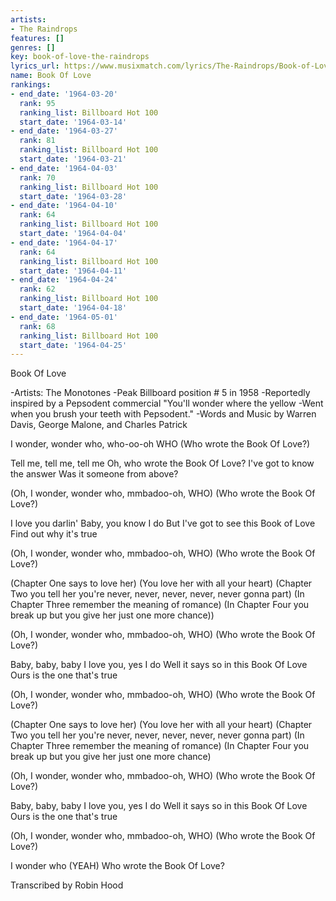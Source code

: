 ```yaml
---
artists:
- The Raindrops
features: []
genres: []
key: book-of-love-the-raindrops
lyrics_url: https://www.musixmatch.com/lyrics/The-Raindrops/Book-of-Love
name: Book Of Love
rankings:
- end_date: '1964-03-20'
  rank: 95
  ranking_list: Billboard Hot 100
  start_date: '1964-03-14'
- end_date: '1964-03-27'
  rank: 81
  ranking_list: Billboard Hot 100
  start_date: '1964-03-21'
- end_date: '1964-04-03'
  rank: 70
  ranking_list: Billboard Hot 100
  start_date: '1964-03-28'
- end_date: '1964-04-10'
  rank: 64
  ranking_list: Billboard Hot 100
  start_date: '1964-04-04'
- end_date: '1964-04-17'
  rank: 64
  ranking_list: Billboard Hot 100
  start_date: '1964-04-11'
- end_date: '1964-04-24'
  rank: 62
  ranking_list: Billboard Hot 100
  start_date: '1964-04-18'
- end_date: '1964-05-01'
  rank: 68
  ranking_list: Billboard Hot 100
  start_date: '1964-04-25'
---
```

Book Of Love

-Artists: The Monotones
-Peak Billboard position # 5 in 1958
-Reportedly inspired by a Pepsodent commercial "You'll wonder where the yellow
-Went when you brush your teeth with Pepsodent."
-Words and Music by Warren Davis, George Malone, and Charles Patrick

I wonder, wonder who, who-oo-oh WHO
(Who wrote the Book Of Love?)

Tell me, tell me, tell me
Oh, who wrote the Book Of Love?
I've got to know the answer
Was it someone from above?

(Oh, I wonder, wonder who, mmbadoo-oh, WHO)
(Who wrote the Book Of Love?)

I love you darlin'
Baby, you know I do
But I've got to see this Book of Love
Find out why it's true

(Oh, I wonder, wonder who, mmbadoo-oh, WHO)
(Who wrote the Book Of Love?)

(Chapter One says to love her)
(You love her with all your heart)
(Chapter Two you tell her you're never, never, never, never, never gonna part)
(In Chapter Three remember the meaning of romance)
(In Chapter Four you break up but you give her just one more chance))

(Oh, I wonder, wonder who, mmbadoo-oh, WHO)
(Who wrote the Book Of Love?)

Baby, baby, baby
I love you, yes I do
Well it says so in this Book Of Love
Ours is the one that's true

(Oh, I wonder, wonder who, mmbadoo-oh, WHO)
(Who wrote the Book Of Love?)

(Chapter One says to love her)
(You love her with all your heart)
(Chapter Two you tell her you're never, never, never, never, never gonna part)
(In Chapter Three remember the meaning of romance)
(In Chapter Four you break up but you give her just one more chance)

(Oh, I wonder, wonder who, mmbadoo-oh, WHO)
(Who wrote the Book Of Love?)

Baby, baby, baby
I love you, yes I do
Well it says so in this Book Of Love
Ours is the one that's true

(Oh, I wonder, wonder who, mmbadoo-oh, WHO)
(Who wrote the Book Of Love?)

I wonder who (YEAH)
Who wrote the Book Of Love?

Transcribed by Robin Hood
